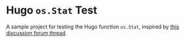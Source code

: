 # Hugo `os.Stat` Test

A sample project for testing the Hugo function `os.Stat`, inspired by [this discussion forum thread](https://discourse.gohugo.io/t/os-fileinfo-modtime/14964). 